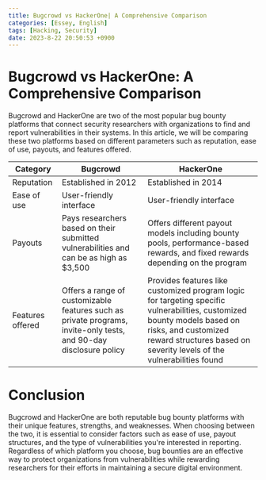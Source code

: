```yaml
---
title: Bugcrowd vs HackerOne| A Comprehensive Comparison
categories: [Essey, English]
tags: [Hacking, Security]
date: 2023-8-22 20:50:53 +0900
---
```



 Bugcrowd vs HackerOne: A Comprehensive Comparison
=====================================

Bugcrowd and HackerOne are two of the most popular bug bounty platforms that connect security researchers with organizations to find and report vulnerabilities in their systems. In this article, we will be comparing these two platforms based on different parameters such as reputation, ease of use, payouts, and features offered.

| Category | Bugcrowd | HackerOne |
| --- | --- | --- |
| Reputation | Established in 2012 | Established in 2014 |
| Ease of use | User-friendly interface | User-friendly interface |
| Payouts | Pays researchers based on their submitted vulnerabilities and can be as high as $3,500 | Offers different payout models including bounty pools, performance-based rewards, and fixed rewards depending on the program |
| Features offered | Offers a range of customizable features such as private programs, invite-only tests, and 90-day disclosure policy | Provides features like customized program logic for targeting specific vulnerabilities, customized bounty models based on risks, and customized reward structures based on severity levels of the vulnerabilities found |

Conclusion
=======

Bugcrowd and HackerOne are both reputable bug bounty platforms with their unique features, strengths, and weaknesses. When choosing between the two, it is essential to consider factors such as ease of use, payout structures, and the type of vulnerabilities you're interested in reporting. Regardless of which platform you choose, bug bounties are an effective way to protect organizations from vulnerabilities while rewarding researchers for their efforts in maintaining a secure digital environment.